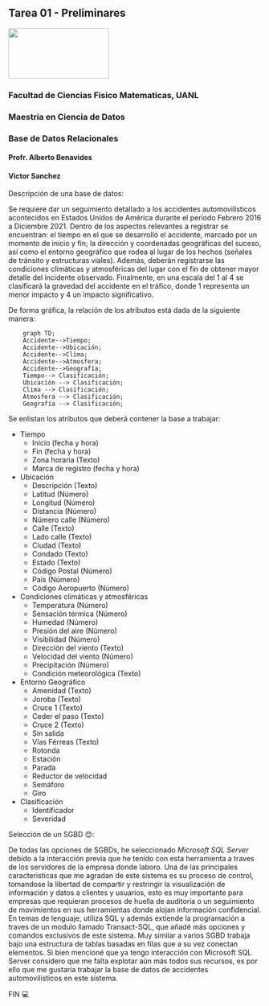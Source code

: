 ## **Tarea 01 - Preliminares**

<img src="https://upload.wikimedia.org/wikipedia/commons/9/90/Logo_de_la_UANL.svg"  width="200" height="100"> 

### Facultad de Ciencias Fisico Matematicas, UANL
### Maestría en Ciencia de Datos
### Base de Datos Relacionales

#### Profr. Alberto Benavides
#### Victor Sanchez

Descripción de una base de datos:  

Se requiere dar un seguimiento detallado a los accidentes automovilísticos acontecidos en Estados Unidos de América durante el periodo Febrero 2016 a Diciembre 2021. Dentro de los aspectos relevantes a registrar se encuentran: el tiempo en el que se desarrolló el accidente, marcado por un momento de inicio y fin; la dirección y coordenadas geográficas del suceso, así como el entorno geográfico que rodea al lugar de los hechos (señales de tránsito y estructuras viales). Además, deberán registrarse las condiciones climáticas y atmosféricas del lugar con el fin de obtener mayor detalle del incidente observado. Finalmente, en una escala del 1 al 4 se clasificará la gravedad del accidente en el tráfico, donde 1 representa un menor impacto y 4 un impacto significativo.

De forma gráfica, la relación de los atributos está dada de la siguiente manera:

```mermaid
    graph TD;
    Accidente-->Tiempo;
    Accidente-->Ubicación; 
    Accidente-->Clima;
    Accidente-->Atmosfera;
    Accidente-->Geografía;
    Tiempo--> Clasificación;
    Ubicación --> Clasificación;
    Clima --> Clasificación;
    Atmosfera --> Clasificación;
    Geografía --> Clasificación;
```

Se enlistan los atributos que deberá contener la base a trabajar:

- Tiempo
    - Inicio (fecha y hora)
    - Fin (fecha y hora)
    - Zona horaria (Texto)
    - Marca de registro (fecha y hora)
- Ubicación 
    - Descripción (Texto)
    - Latitud (Número)
    - Longitud (Número)
    - Distancia (Número)
    - Número calle (Número)
    - Calle (Texto)
    - Lado calle (Texto)
    - Ciudad (Texto)
    - Condado (Texto)
    - Estado (Texto)
    - Código Postal (Número)
    - País (Número)
    - Código Aeropuerto (Número)
- Condiciones climáticas y atmosféricas
    - Temperatura (Número)
    - Sensación térmica (Número)
    - Humedad (Número)
    - Presión del aire (Número)
    - Visibilidad (Número)
    - Dirección del viento (Texto)
    - Velocidad del viento (Número)
    - Precipitación (Número)
    - Condición meteorológica (Texto)
- Entorno Geográfico
    - Amenidad (Texto)
    - Joroba (Texto)
    - Cruce 1 (Texto)
    - Ceder el paso (Texto)
    - Cruce 2 (Texto)
    - Sin salida 
    - Vías Férreas (Texto)
    - Rotonda
    - Estación
    - Parada
    - Reductor de velocidad 
    - Semáforo
    - Giro
- Clasificación
    - Identificador
    - Severidad


Selección de un SGBD 😊:

De todas las opciones de SGBDs, he seleccionado _Microsoft SQL Server_ debido a la interacción previa que he tenido con esta herramienta a traves de los servidores de la empresa donde laboro. Una de las principales caracteristicas que me agradan de este sistema es su proceso de control, tomandose la libertad de compartir y restringir la visualización de información y datos a clientes y usuarios, esto es muy importante para empresas que requieran procesos de huella de auditoría o un seguimiento de movimientos en sus herramientas donde alojan información confidencial.
En temas de lenguaje, utiliza SQL y además extiende la programación a traves de un modulo llamado Transact-SQL, que añadé más opciones y comandos exclusivos de este sistema. Muy similar a varios SGBD trabaja bajo una estructura de tablas basadas en filas que a su vez conectan elementos.
Si bien mencioné que ya tengo interacción con Microsoft SQL Server considero que me falta explotar aún más todos sus recursos, es por ello que me gustaría trabajar la base de datos de accidentes automovilísticos en este sistema.

FIN 💻
